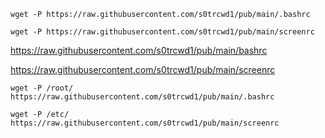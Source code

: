 	wget -P https://raw.githubusercontent.com/s0trcwd1/pub/main/.bashrc

	wget -P https://raw.githubusercontent.com/s0trcwd1/pub/main/screenrc




https://raw.githubusercontent.com/s0trcwd1/pub/main/bashrc



https://raw.githubusercontent.com/s0trcwd1/pub/main/screenrc


	wget -P /root/ https://raw.githubusercontent.com/s0trcwd1/pub/main/.bashrc

	wget -P /etc/ https://raw.githubusercontent.com/s0trcwd1/pub/main/screenrc
